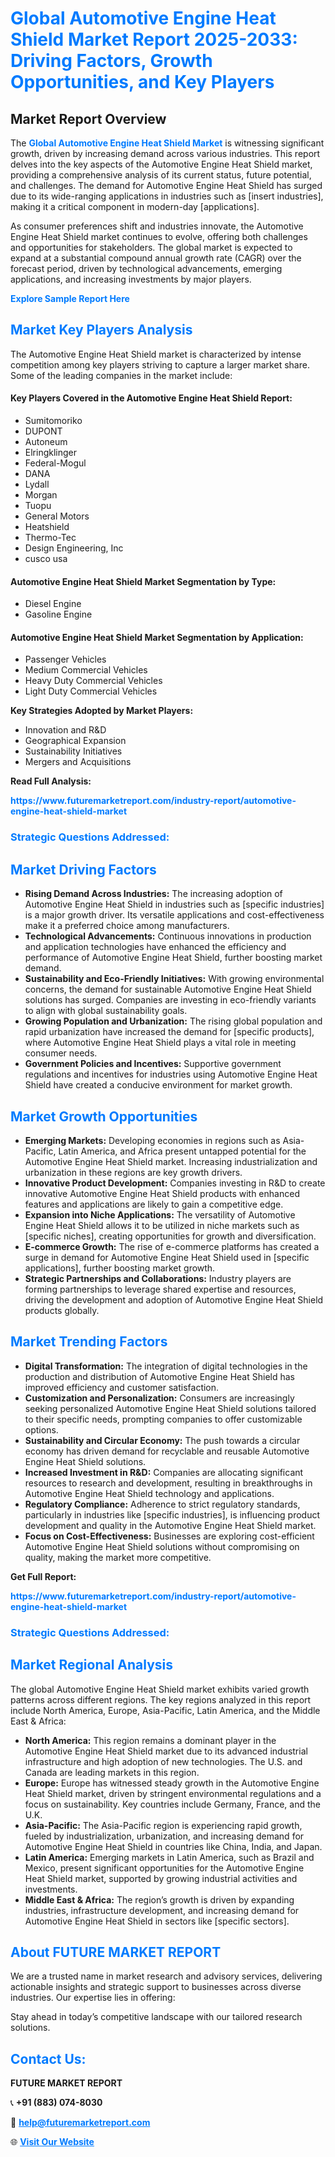 <h1 style="color: #007BFF;">Global Automotive Engine Heat Shield Market Report 2025-2033: Driving Factors, Growth Opportunities, and Key Players</h1>

<section id="overview">
<h2>Market Report Overview</h2>
<p>The <a href="https://www.futuremarketreport.com/industry-report/automotive-engine-heat-shield-market" style="color: #007BFF; text-decoration: none;"><strong>Global Automotive Engine Heat Shield Market</strong></a> is witnessing significant growth, driven by increasing demand across various industries. This report delves into the key aspects of the Automotive Engine Heat Shield market, providing a comprehensive analysis of its current status, future potential, and challenges. The demand for Automotive Engine Heat Shield has surged due to its wide-ranging applications in industries such as [insert industries], making it a critical component in modern-day [applications].</p>
<p>As consumer preferences shift and industries innovate, the Automotive Engine Heat Shield market continues to evolve, offering both challenges and opportunities for stakeholders. The global market is expected to expand at a substantial compound annual growth rate (CAGR) over the forecast period, driven by technological advancements, emerging applications, and increasing investments by major players.</p>
</section>

<section id="overview">
<p><a href="https://www.futuremarketreport.com/request-sample/reportId=109893" style="color: #007BFF; text-decoration: none;"><strong>Explore Sample Report Here</strong></a></p>
</section>

<section id="key-players">
<h2 style="color: #007BFF;">Market Key Players Analysis</h2>
<p>The Automotive Engine Heat Shield market is characterized by intense competition among key players striving to capture a larger market share. Some of the leading companies in the market include:</p>
<h4>Key Players Covered in the Automotive Engine Heat Shield Report:</h4>
<ul><li>Sumitomoriko</li><li>DUPONT</li><li>Autoneum</li><li>Elringklinger</li><li>Federal-Mogul</li><li>DANA</li><li>Lydall</li><li>Morgan</li><li>Tuopu</li><li>General Motors</li><li>Heatshield</li><li>Thermo-Tec</li><li>Design Engineering, Inc</li><li>cusco usa</li></ul>
<h4>Automotive Engine Heat Shield Market Segmentation by Type:</h4>
<ul><li>Diesel Engine</li><li>Gasoline Engine</li></ul>

<h4>Automotive Engine Heat Shield Market Segmentation by Application:</h4>
<ul><li>Passenger Vehicles</li><li>Medium Commercial Vehicles</li><li>Heavy Duty Commercial Vehicles</li><li>Light Duty Commercial Vehicles</li></ul>
<p><strong>Key Strategies Adopted by Market Players:</strong></p>
<ul>
<li>Innovation and R&D</li>
<li>Geographical Expansion</li>
<li>Sustainability Initiatives</li>
<li>Mergers and Acquisitions</li>
</ul>
</section>

<section>
<p><strong>Read Full Analysis: </strong></p><a href="https://www.futuremarketreport.com/industry-report/automotive-engine-heat-shield-market" style="color: #007BFF; text-decoration: none;"><strong>https://www.futuremarketreport.com/industry-report/automotive-engine-heat-shield-market</strong></a>
<h3 style="color: #007BFF;">Strategic Questions Addressed:</h3>
</section>

<section id="driving-factors">
<h2 style="color: #007BFF;">Market Driving Factors</h2>
<ul>
<li><strong>Rising Demand Across Industries:</strong> The increasing adoption of Automotive Engine Heat Shield in industries such as [specific industries] is a major growth driver. Its versatile applications and cost-effectiveness make it a preferred choice among manufacturers.</li>
<li><strong>Technological Advancements:</strong> Continuous innovations in production and application technologies have enhanced the efficiency and performance of Automotive Engine Heat Shield, further boosting market demand.</li>
<li><strong>Sustainability and Eco-Friendly Initiatives:</strong> With growing environmental concerns, the demand for sustainable Automotive Engine Heat Shield solutions has surged. Companies are investing in eco-friendly variants to align with global sustainability goals.</li>
<li><strong>Growing Population and Urbanization:</strong> The rising global population and rapid urbanization have increased the demand for [specific products], where Automotive Engine Heat Shield plays a vital role in meeting consumer needs.</li>
<li><strong>Government Policies and Incentives:</strong> Supportive government regulations and incentives for industries using Automotive Engine Heat Shield have created a conducive environment for market growth.</li>
</ul>
</section>

<section id="growth-opportunities">
<h2 style="color: #007BFF;">Market Growth Opportunities</h2>
<ul>
<li><strong>Emerging Markets:</strong> Developing economies in regions such as Asia-Pacific, Latin America, and Africa present untapped potential for the Automotive Engine Heat Shield market. Increasing industrialization and urbanization in these regions are key growth drivers.</li>
<li><strong>Innovative Product Development:</strong> Companies investing in R&D to create innovative Automotive Engine Heat Shield products with enhanced features and applications are likely to gain a competitive edge.</li>
<li><strong>Expansion into Niche Applications:</strong> The versatility of Automotive Engine Heat Shield allows it to be utilized in niche markets such as [specific niches], creating opportunities for growth and diversification.</li>
<li><strong>E-commerce Growth:</strong> The rise of e-commerce platforms has created a surge in demand for Automotive Engine Heat Shield used in [specific applications], further boosting market growth.</li>
<li><strong>Strategic Partnerships and Collaborations:</strong> Industry players are forming partnerships to leverage shared expertise and resources, driving the development and adoption of Automotive Engine Heat Shield products globally.</li>
</ul>
</section>

<section id="trending-factors">
<h2 style="color: #007BFF;">Market Trending Factors</h2>
<ul>
<li><strong>Digital Transformation:</strong> The integration of digital technologies in the production and distribution of Automotive Engine Heat Shield has improved efficiency and customer satisfaction.</li>
<li><strong>Customization and Personalization:</strong> Consumers are increasingly seeking personalized Automotive Engine Heat Shield solutions tailored to their specific needs, prompting companies to offer customizable options.</li>
<li><strong>Sustainability and Circular Economy:</strong> The push towards a circular economy has driven demand for recyclable and reusable Automotive Engine Heat Shield solutions.</li>
<li><strong>Increased Investment in R&D:</strong> Companies are allocating significant resources to research and development, resulting in breakthroughs in Automotive Engine Heat Shield technology and applications.</li>
<li><strong>Regulatory Compliance:</strong> Adherence to strict regulatory standards, particularly in industries like [specific industries], is influencing product development and quality in the Automotive Engine Heat Shield market.</li>
<li><strong>Focus on Cost-Effectiveness:</strong> Businesses are exploring cost-efficient Automotive Engine Heat Shield solutions without compromising on quality, making the market more competitive.</li>
</ul>
</section>

<section>
<p><strong>Get Full Report: </strong></p><a href="https://www.futuremarketreport.com/industry-report/automotive-engine-heat-shield-market" style="color: #007BFF; text-decoration: none;"><strong>https://www.futuremarketreport.com/industry-report/automotive-engine-heat-shield-market</strong></a>
<h3 style="color: #007BFF;">Strategic Questions Addressed:</h3>
</section>


<section id="regional-analysis">
<h2 style="color: #007BFF;">Market Regional Analysis</h2>
<p>The global Automotive Engine Heat Shield market exhibits varied growth patterns across different regions. The key regions analyzed in this report include North America, Europe, Asia-Pacific, Latin America, and the Middle East & Africa:</p>
<ul>
<li><strong>North America:</strong> This region remains a dominant player in the Automotive Engine Heat Shield market due to its advanced industrial infrastructure and high adoption of new technologies. The U.S. and Canada are leading markets in this region.</li>
<li><strong>Europe:</strong> Europe has witnessed steady growth in the Automotive Engine Heat Shield market, driven by stringent environmental regulations and a focus on sustainability. Key countries include Germany, France, and the U.K.</li>
<li><strong>Asia-Pacific:</strong> The Asia-Pacific region is experiencing rapid growth, fueled by industrialization, urbanization, and increasing demand for Automotive Engine Heat Shield in countries like China, India, and Japan.</li>
<li><strong>Latin America:</strong> Emerging markets in Latin America, such as Brazil and Mexico, present significant opportunities for the Automotive Engine Heat Shield market, supported by growing industrial activities and investments.</li>
<li><strong>Middle East & Africa:</strong> The region’s growth is driven by expanding industries, infrastructure development, and increasing demand for Automotive Engine Heat Shield in sectors like [specific sectors].</li>
</ul>
</section>

<footer>
<h2 style="color: #007BFF;">About FUTURE MARKET REPORT</h2>
<p>We are a trusted name in market research and advisory services, delivering actionable insights and strategic support to businesses across diverse industries. Our expertise lies in offering:</p>

<p>Stay ahead in today’s competitive landscape with our tailored research solutions.</p>

<h2 style="color: #007BFF;">Contact Us:</h2>
<p><strong>FUTURE MARKET REPORT</strong></p>
<p>📞 <strong>+91 (883) 074-8030</strong></p>
<p>📧 <strong><a href="mailto:help@futuremarketreport.com" style="color: #007BFF;">help@futuremarketreport.com</a></strong></p>
<p>🌐 <strong><a href="https://www.futuremarketreport.com/" style="color: #007BFF;">Visit Our Website</a></strong></p>
</footer>
